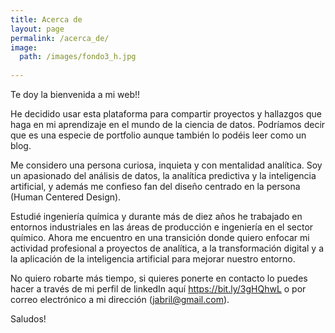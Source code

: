 ```yaml
---
title: Acerca de
layout: page
permalink: /acerca_de/
image: 
  path: /images/fondo3_h.jpg
  
---
```


Te doy la bienvenida a mi web!! 

He decidido usar esta plataforma para compartir proyectos y hallazgos que haga en mi aprendizaje en el mundo de la ciencia de datos. Podríamos decir que es una especie de portfolio aunque también lo podéis leer como un blog.   

Me considero una persona curiosa, inquieta y con mentalidad analítica. Soy un apasionado del análisis de datos, la analítica predictiva y la inteligencia artificial, y además me confieso fan del diseño centrado en la persona (Human Centered Design).   

Estudié ingeniería química y durante más de diez años he trabajado en entornos industriales en las áreas de producción e ingeniería en el sector químico. Ahora me encuentro en una transición donde quiero enfocar mi actividad profesional a proyectos de analítica, a la transformación digital y a la aplicación de la inteligencia artificial para mejorar nuestro entorno.

No quiero robarte más tiempo, si quieres ponerte en contacto lo puedes hacer a través de mi perfil de linkedIn aquí https://bit.ly/3gHQhwL o por correo electrónico a mi dirección (jabril@gmail.com).

Saludos!

